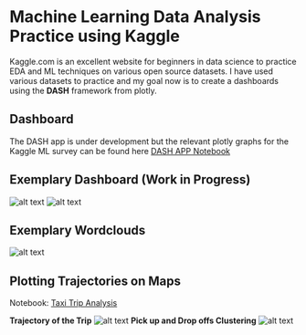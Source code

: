# Machine Learning Data Analysis Practice using Kaggle

Kaggle.com is an excellent website for beginners in data science to practice EDA and ML techniques on various open source datasets. I have used various datasets to practice and my goal now is to create a dashboards using the **DASH** framework from plotly.

## Dashboard
The DASH app is under development but the relevant plotly graphs for the Kaggle ML survey can be found here
[DASH APP Notebook](http://nbviewer.jupyter.org/github/harisyammnv/Machine_learning_practice_kaggle/blob/166eee3068e3b3dd9cc27a53bdddeacb067430d8/kaggle_survey_analysis.ipynb)

## Exemplary Dashboard (Work in Progress)
![alt text](https://github.com/harisyammnv/Machine_learning_practice_kaggle/blob/master/dashboard_example.PNG)
![alt text](https://github.com/harisyammnv/Machine_learning_practice_kaggle/blob/master/dashboard_example2.PNG)

## Exemplary Wordclouds
![alt text](https://github.com/harisyammnv/Machine_learning_practice_kaggle/blob/master/NLP_word_clouds.png)

## Plotting Trajectories on Maps
Notebook: [Taxi Trip Analysis](https://github.com/harisyammnv/Machine_learning_practice_kaggle/blob/master/taxi_trip_analysis.ipynb)

**Trajectory of the Trip**
![alt text](https://github.com/harisyammnv/Machine_learning_practice_kaggle/blob/master/trip_1.PNG)
**Pick up and Drop offs Clustering**
![alt text](https://github.com/harisyammnv/Machine_learning_practice_kaggle/blob/master/trip_clustering.PNG)
